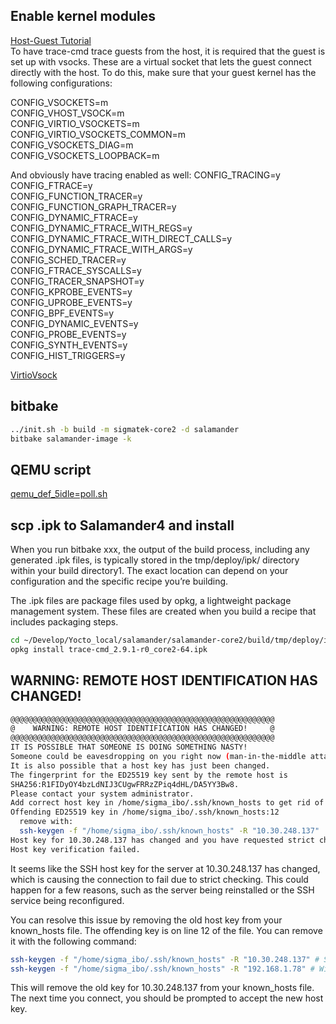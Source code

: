 ## Enable kernel modules  
[Host-Guest Tutorial](https://rostedt.org/host-guest-tutorial/)  
To have trace-cmd trace guests from the host, it is required that the guest is set up with vsocks. These are a virtual socket that lets the guest connect directly with the host. To do this, make sure that your guest kernel has the following configurations:

CONFIG_VSOCKETS=m  
CONFIG_VHOST_VSOCK=m  
CONFIG_VIRTIO_VSOCKETS=m  
CONFIG_VIRTIO_VSOCKETS_COMMON=m  
CONFIG_VSOCKETS_DIAG=m  
CONFIG_VSOCKETS_LOOPBACK=m  

And obviously have tracing enabled as well:
CONFIG_TRACING=y  
CONFIG_FTRACE=y  
CONFIG_FUNCTION_TRACER=y  
CONFIG_FUNCTION_GRAPH_TRACER=y  
CONFIG_DYNAMIC_FTRACE=y  
CONFIG_DYNAMIC_FTRACE_WITH_REGS=y  
CONFIG_DYNAMIC_FTRACE_WITH_DIRECT_CALLS=y  
CONFIG_DYNAMIC_FTRACE_WITH_ARGS=y  
CONFIG_SCHED_TRACER=y  
CONFIG_FTRACE_SYSCALLS=y  
CONFIG_TRACER_SNAPSHOT=y  
CONFIG_KPROBE_EVENTS=y  
CONFIG_UPROBE_EVENTS=y  
CONFIG_BPF_EVENTS=y  
CONFIG_DYNAMIC_EVENTS=y  
CONFIG_PROBE_EVENTS=y  
CONFIG_SYNTH_EVENTS=y  
CONFIG_HIST_TRIGGERS=y  


[VirtioVsock](https://wiki.qemu.org/Features/VirtioVsock)

## bitbake 
```bash
../init.sh -b build -m sigmatek-core2 -d salamander
bitbake salamander-image -k
```

## QEMU script
[qemu_def_5idle=poll.sh](../QEMU/qemu_def_5idle=poll_hugepages.sh)

## scp .ipk to Salamander4 and install
When you run bitbake xxx, the output of the build process, including any generated .ipk files, is typically stored in the tmp/deploy/ipk/ directory within your build directory1. The exact location can depend on your configuration and the specific recipe you’re building.

The .ipk files are package files used by opkg, a lightweight package management system. These files are created when you build a recipe that includes packaging steps.
```bash
cd ~/Develop/Yocto_local/salamander/salamander-core2/build/tmp/deploy/ipk/core2-64$ scp trace-cmd_2.9.1-r0_core2-64.ipk root@10.30.248.137:/home/root/bb
opkg install trace-cmd_2.9.1-r0_core2-64.ipk
```

## WARNING: REMOTE HOST IDENTIFICATION HAS CHANGED!


```bash
@@@@@@@@@@@@@@@@@@@@@@@@@@@@@@@@@@@@@@@@@@@@@@@@@@@@@@@@@@@
@    WARNING: REMOTE HOST IDENTIFICATION HAS CHANGED!     @
@@@@@@@@@@@@@@@@@@@@@@@@@@@@@@@@@@@@@@@@@@@@@@@@@@@@@@@@@@@
IT IS POSSIBLE THAT SOMEONE IS DOING SOMETHING NASTY!
Someone could be eavesdropping on you right now (man-in-the-middle attack)!
It is also possible that a host key has just been changed.
The fingerprint for the ED25519 key sent by the remote host is
SHA256:R1FIDyOY4bzLdNIJ3CUgwFRRzZPiq4dHL/DA5YY3Bw8.
Please contact your system administrator.
Add correct host key in /home/sigma_ibo/.ssh/known_hosts to get rid of this message.
Offending ED25519 key in /home/sigma_ibo/.ssh/known_hosts:12
  remove with:
  ssh-keygen -f "/home/sigma_ibo/.ssh/known_hosts" -R "10.30.248.137"
Host key for 10.30.248.137 has changed and you have requested strict checking.
Host key verification failed.
```
It seems like the SSH host key for the server at 10.30.248.137 has changed, which is causing the connection to fail due to strict checking. This could happen for a few reasons, such as the server being reinstalled or the SSH service being reconfigured.

You can resolve this issue by removing the old host key from your known_hosts file. The offending key is on line 12 of the file. You can remove it with the following command:

```bash
ssh-keygen -f "/home/sigma_ibo/.ssh/known_hosts" -R "10.30.248.137" # Salzburg
ssh-keygen -f "/home/sigma_ibo/.ssh/known_hosts" -R "192.168.1.78" # Wien"

```
This will remove the old key for 10.30.248.137 from your known_hosts file. The next time you connect, you should be prompted to accept the new host key.


